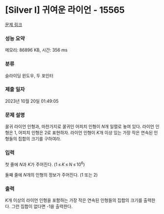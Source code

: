 # [Silver I] 귀여운 라이언 - 15565 

[문제 링크](https://www.acmicpc.net/problem/15565) 

### 성능 요약

메모리: 86896 KB, 시간: 356 ms

### 분류

슬라이딩 윈도우, 두 포인터

### 제출 일자

2023년 10월 20일 01:49:05

### 문제 설명

<p>꿀귀 라이언 인형과, 마찬가지로 꿀귀인 어피치 인형이 <em>N</em>개 일렬로 놓여 있다. 라이언 인형은 1, 어피치 인형은 2로 표현하자. 라이언 인형이 <em>K</em>개 이상 있는 가장 작은 연속된 인형들의 집합의 크기를 구하여라.</p>

### 입력 

 <p>첫 줄에 <em>N</em>과 <em>K</em>가 주어진다. (1 ≤ <em>K</em> ≤ <em>N</em> ≤ 10<sup>6</sup>)</p>

<p>둘째 줄에 <em>N</em>개의 인형의 정보가 주어진다. (1 또는 2)</p>

### 출력 

 <p><em>K</em>개 이상의 라이언 인형을 포함하는 가장 작은 연속된 인형들의 집합의 크기를 출력한다. 그런 집합이 없다면 -1을 출력한다.</p>

